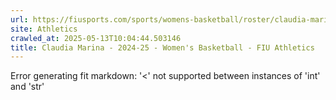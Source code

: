 ```yaml
---
url: https://fiusports.com/sports/womens-basketball/roster/claudia-marina/12972
site: Athletics
crawled_at: 2025-05-13T10:04:44.503146
title: Claudia Marina - 2024-25 - Women's Basketball - FIU Athletics
---
```


Error generating fit markdown: '<' not supported between instances of 'int' and 'str'